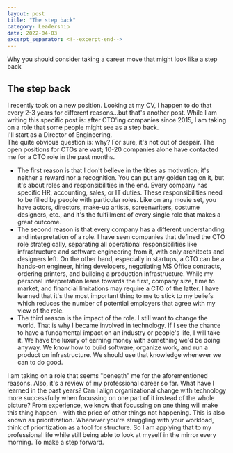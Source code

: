 ```yaml
---
layout: post 
title: "The step back"
category: Leadership
date: 2022-04-03
excerpt_separator: <!--excerpt-end-->
---
```

Why you should consider taking a career move that might look like a step back
<!--excerpt-end-->
## The step back
I recently took on a new position. Looking at my CV, I happen to do that every 2-3 years for different reasons...but that's another post.
While I am writing this specific post is: after CTO'ing companies since 2015, I am taking on a role that some people might see as a step back.  \
I'll start as a Director of Engineering.  \
The quite obvious question is: why? For sure, it's not out of despair. The open positions for CTOs are vast; 10-20 companies alone have contacted me for a CTO role in the past months.  

* The first reason is that I don't believe in the titles as motivation; it's neither a reward nor a recognition. You can put any golden tag on it, but it's about roles and responsibilities in the end. Every company has specific HR, accounting, sales, or IT duties. These responsibilities need to be filled by people with particular roles. Like on any movie set, you have actors, directors, make-up artists, screenwriters, costume designers, etc., and it's the fulfillment of every single role that makes a great outcome.
* The second reason is that every company has a different understanding and interpretation of a role. I have seen companies that defined the CTO role strategically, separating all operational responsibilities like infrastructure and software engineering from it, with only architects and designers left. On the other hand, especially in startups, a CTO can be a hands-on engineer, hiring developers, negotiating MS Office contracts, ordering printers, and building a production infrastructure. While my personal interpretation leans towards the first, company size, time to market, and financial limitations may require a CTO of the latter. I have learned that it's the most important thing to me to stick to my beliefs which reduces the number of potential employers that agree with my view of the role.
* The third reason is the impact of the role. I still want to change the world. That is why I became involved in technology. If I see the chance to have a fundamental impact on an industry or people's life, I will take it. We have the luxury of earning money with something we'd be doing anyway. We know how to build software, organize work, and run a product on infrastructure. We should use that knowledge whenever we can to do good.

I am taking on a role that seems "beneath" me for the aforementioned reasons. Also, it's a review of my professional career so far. What have I learned in the past years? Can I align organizational change with technology more successfully when focussing on one part of it instead of the whole picture? 
From experience, we know that focussing on one thing will make this thing happen - with the price of other things not happening. This is also known as prioritization. Whenever you're struggling with your workload, think of prioritization as a tool for structure. So I am applying that to my professional life while still being able to look at myself in the mirror every morning. To make a step forward.

